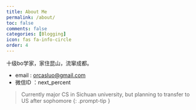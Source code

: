 ```yaml
---
title: About Me
permalink: /about/
toc: false
comments: false
categories: [Blogging]
icon: fas fa-info-circle
order: 4
---
```


十级bo学家，家住昆山，流窜成都。

- email : orcasluo@gmail.com
- 微信ID ：next_percent

> Currently major CS in Sichuan university, but planning to transfer to US after sophomore
{: .prompt-tip }
